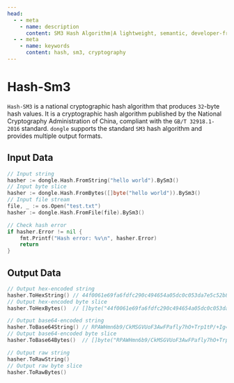 ```yaml
---
head:
  - - meta
    - name: description
      content: SM3 Hash Algorithm|A lightweight, semantic, developer-friendly golang encoding & cryptography library
  - - meta
    - name: keywords
      content: hash, sm3, cryptography
---
```


# Hash-Sm3

`Hash-SM3` is a national cryptographic hash algorithm that produces `32`-byte hash values. It is a cryptographic hash algorithm published by the National Cryptography Administration of China, compliant with the `GB/T 32918.1-2016` standard. `dongle` supports the standard `SM3` hash algorithm and provides multiple output formats.

## Input Data

```go
// Input string
hasher := dongle.Hash.FromString("hello world").BySm3()
// Input byte slice
hasher := dongle.Hash.FromBytes([]byte("hello world")).BySm3()
// Input file stream
file, _ := os.Open("test.txt")
hasher := dongle.Hash.FromFile(file).BySm3()

// Check hash error
if hasher.Error != nil {
	fmt.Printf("Hash error: %v\n", hasher.Error)
	return
}
```

## Output Data

```go
// Output hex-encoded string
hasher.ToHexString() // 44f0061e69fa6fdfc290c494654a05dc0c053da7e5c52b84ef93a9d67d3fff88
// Output hex-encoded byte slice
hasher.ToHexBytes()  // []byte("44f0061e69fa6fdfc290c494654a05dc0c053da7e5c52b84ef93a9d67d3fff88")

// Output base64-encoded string
hasher.ToBase64String() // RPAWHmn6b9/CkMSGVUoF3AwFPafly7hO+Trp1tP/+Ig=
// Output base64-encoded byte slice
hasher.ToBase64Bytes()  // []byte("RPAWHmn6b9/CkMSGVUoF3AwFPafly7hO+Trp1tP/+Ig=")

// Output raw string
hasher.ToRawString()
// Output raw byte slice
hasher.ToRawBytes()
```
